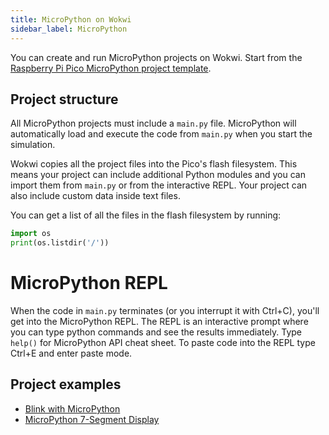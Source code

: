 ```yaml
---
title: MicroPython on Wokwi
sidebar_label: MicroPython
---
```


You can create and run MicroPython projects on Wokwi. Start from the [Raspberry Pi Pico MicroPython project template](https://wokwi.com/projects/new/micropython-pi-pico).

## Project structure

All MicroPython projects must include a `main.py` file. MicroPython will automatically load and execute the code from `main.py` when you start the simulation.

Wokwi copies all the project files into the Pico's flash filesystem. This means your project
can include additional Python modules and you can import them from `main.py` or from the interactive
REPL. Your project can also include custom data inside text files.

You can get a list of all the files in the flash filesystem by running:

```python
import os
print(os.listdir('/'))
```

# MicroPython REPL

When the code in `main.py` terminates (or you interrupt it with Ctrl+C), you'll get into the MicroPython REPL. The REPL is an interactive prompt where you can type python commands and see the results immediately. Type `help()` for MicroPython API cheat sheet. To paste code into the REPL type Ctrl+E and enter paste mode.

## Project examples

- [Blink with MicroPython](https://wokwi.com/arduino/projects/300504213470839309)
- [MicroPython 7-Segment Display](https://wokwi.com/arduino/projects/300210834979684872)

